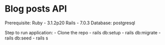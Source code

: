 # Blog posts API

Prerequisite:
    Ruby - 3.1.2p20
    Rails - 7.0.3
    Database: postgresql

Step to run application:
    - Clone the repo
    - rails db:setup
    - rails db:migrate
    - rails db:seed
    - rails s